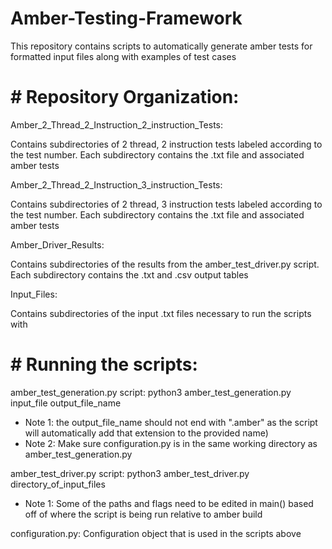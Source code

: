 # Amber-Testing-Framework
This repository contains scripts to automatically generate amber tests for formatted input files along with examples of test cases

# # Repository Organization:

Amber_2_Thread_2_Instruction_2_instruction_Tests: 

Contains subdirectories of 2 thread, 2 instruction tests labeled according to the test number. Each subdirectory contains the .txt file and associated amber tests

Amber_2_Thread_2_Instruction_3_instruction_Tests:

Contains subdirectories of 2 thread, 3 instruction tests labeled according to the test number. Each subdirectory contains the .txt file and associated amber tests

Amber_Driver_Results:

Contains subdirectories of the results from the amber_test_driver.py script. Each subdirectory contains the .txt and .csv output tables

Input_Files: 

Contains subdirectories of the input .txt files necessary to run the scripts with



# # Running the scripts:

amber_test_generation.py script: python3 amber_test_generation.py input_file output_file_name

- Note 1: the output_file_name should not end with ".amber" as the script will automatically add that extension to the provided name)
- Note 2: Make sure configuration.py is in the same working directory as amber_test_generation.py

amber_test_driver.py script: python3 amber_test_driver.py directory_of_input_files

- Note 1: Some of the paths and flags need to be edited in main() based off of where the script is being run relative to amber build 

configuration.py: Configuration object that is used in the scripts above


 
